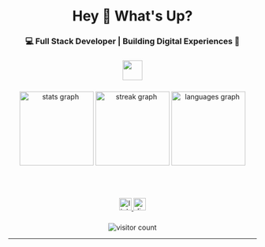 <h1 align="center">Hey 👋 What's Up?</h1>

<h3 align="center">💻 Full Stack Developer | Building Digital Experiences 🌊</h3>

###

<div align="center">
  <img src="https://skillicons.dev/icons?i=react,nextjs,vue,angular,ts,js,nodejs,express,nestjs,python,django,flask,mongodb,postgres,mysql,redis,graphql,docker,kubernetes,aws,firebase,tailwind,html,css,git,github,vscode,figma,linux" height="40" />
</div>

###

<div align="center">
  <img src="https://github-readme-stats.vercel.app/api?username=AyoubElam&show_icons=true&include_all_commits=true&count_private=true&bg_color=1e1e2f&title_color=8a9eff&text_color=cad2f7&icon_color=8a9eff&border_color=8a9eff" height="150" alt="stats graph" />
  <img src="https://github-readme-streak-stats.herokuapp.com?user=AyoubElam&background=1e1e2f&ring=8a9eff&fire=cad2f7&currStreakLabel=8a9eff&sideNums=cad2f7&currStreakNum=8a9eff&sideLabels=8a9eff&dates=a0baff&border=8a9eff" height="150" alt="streak graph" />
  <img src="https://github-readme-stats.vercel.app/api/top-langs?username=AyoubElam&layout=compact&langs_count=5&bg_color=1e1e2f&title_color=8a9eff&text_color=cad2f7&border_color=8a9eff" height="150" alt="languages graph" />
</div>

###

<br clear="both">

###

<div align="center">
  <a href="https://www.linkedin.com/in/ayoub-elamrani-059120317/" target="_blank">
    <img src="https://img.shields.io/static/v1?message=LinkedIn&logo=linkedin&label=&color=8a9eff&logoColor=ffffff&labelColor=&style=for-the-badge" height="25" alt="linkedin logo" />
  </a>
  <a href="https://discord.com/users/cheezy._.11" target="_blank">
    <img src="https://img.shields.io/static/v1?message=Discord&logo=discord&label=&color=cad2f7&logoColor=ffffff&labelColor=&style=for-the-badge" height="25" alt="discord logo" />
  </a>
</div>

###

<div align="center">
  <img src="https://visitor-badge.laobi.icu/badge?page_id=AyoubElam.AyoubElam&" alt="visitor count" />
</div>

---
